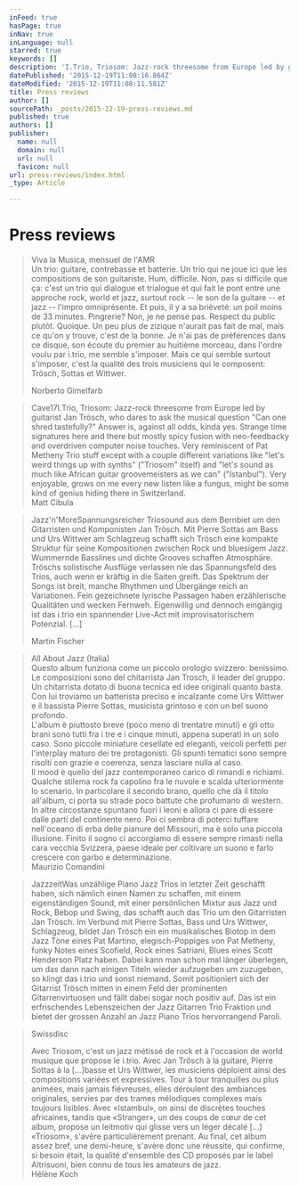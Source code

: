 ```yaml
---
inFeed: true
hasPage: true
inNav: true
inLanguage: null
starred: true
keywords: []
description: 'I.Trio, Triosom: Jazz-rock threesome from Europe led by guitarist Jan Trösch, who dares to ask the musical question “Can one shred tastefully?” Answer is, against all odds, kinda yes. Strange time signatures here and there but mostly spicy fusion with neo-feedbacky and overdriven computer noise touches. Very reminiscent of Pat Metheny Trio stuff except with a couple different variations like “let’s weird things up with synths” (”Triosom” itself) and “let’s sound as much like African guitar groovemeisters as we can” (”Istanbul”). Very enjoyable, grows on me every new listen like a fungus, might be some kind of genius hiding there in Switzerland.'
datePublished: '2015-12-19T11:08:16.864Z'
dateModified: '2015-12-19T11:08:11.581Z'
title: Press reviews
author: []
sourcePath: _posts/2015-12-19-press-reviews.md
published: true
authors: []
publisher:
  name: null
  domain: null
  url: null
  favicon: null
url: press-reviews/index.html
_type: Article

---
```

# Press reviews

> Viva la Musica, mensuel de l'AMR  
> Un trio: guitare, contrebasse et batterie. Un trio qui ne joue ici que les compositions de son guitariste. Hum, difficile. Non, pas si difficile que ça: c'est un trio qui dialogue et trialogue et qui fait le pont entre une approche rock, world et jazz, surtout rock -- le son de la guitare -- et jazz -- l'impro omniprésente. Et puis, il y a sa brièveté: un poil moins de 33 minutes. Pingrerie? Non, je ne pense pas. Respect du public plutôt. Quoique. Un peu plus de zizique n'aurait pas fait de mal, mais ce qu'on y trouve, c'est de la bonne. Je n'ai pas de préférences dans ce disque, son écoute du premier au huitième morceau, dans l'ordre voulu par i.trio, me semble s'imposer. Mais ce qui semble surtout s'imposer, c'est la qualité des trois musiciens qui le composent: Trösch, Sottas et Wittwer.
> 
> Norberto Gimelfarb

> Cave17I.Trio, Triosom: Jazz-rock threesome from Europe led by guitarist Jan Trösch, who dares to ask the musical question "Can one shred tastefully?" Answer is, against all odds, kinda yes. Strange time signatures here and there but mostly spicy fusion with neo-feedbacky and overdriven computer noise touches. Very reminiscent of Pat Metheny Trio stuff except with a couple different variations like "let's weird things up with synths" ("Triosom" itself) and "let's sound as much like African guitar groovemeisters as we can" ("Istanbul"). Very enjoyable, grows on me every new listen like a fungus, might be some kind of genius hiding there in Switzerland.  
> Matt Cibula

> Jazz'n'MoreSpannungsreicher Triosound aus dem Bernbiet um den Gitarristen und Komponisten Jan Trösch. Mit Pierre Sottas am Bass und Urs Wittwer am Schlagzeug schafft sich Trösch eine kompakte Struktur für seine Kompositionen zwischen Rock und bluesigem Jazz. Wummernde Basslines und dichte Grooves schaffen Atmosphäre. Tröschs solistische Ausflüge verlassen nie das Spannungsfeld des Trios, auch wenn er kräftig in die Saiten greift. Das Spektrum der Songs ist breit, manche Rhythmen und Übergänge reich an Variationen. Fein gezeichnete lyrische Passagen haben erzählerische Qualitäten und wecken Fernweh. Eigenwillig und dennoch eingängig ist das i.trio ein spannender Live-Act mit improvisatorischem Potenzial. \[...\]  
> 
> Martin Fischer

> All About Jazz (Italia)  
> [][0]Questo album funziona come un piccolo orologio svizzero: benissimo. Le composizioni sono del chitarrista Jan Trosch, il leader del gruppo. Un chitarrista dotato di buona tecnica ed idee originali quanto basta. Con lui troviamo un batterista preciso e incalzante come Urs Wittwer e il bassista Pierre Sottas, musicista grintoso e con un bel suono profondo.  
> L'album è piuttosto breve (poco meno di trentatre minuti) e gli otto brani sono tutti fra i tre e i cinque minuti, appena superati in un solo caso. Sono piccole miniature cesellate ed eleganti, veicoli perfetti per l'interplay maturo dei tre protagonisti. Gli spunti tematici sono sempre risolti con grazie e coerenza, senza lasciare nulla al caso.  
> Il mood è quello del jazz contemporaneo carico di rimandi e richiami. Qualche stilema rock fa capolino fra le nuvole e scalda ulteriormente lo scenario. In particolare il secondo brano, quello che dà il titolo all'album, ci porta su strade poco battute che profumano di western.  
> In altre circostanze spuntano fuori i leoni e allora ci pare di essere dalle parti del continente nero. Poi ci sembra di poterci tuffare nell'oceano di erba delle pianure del Missouri, ma è solo una piccola illusione. Finito il sogno ci accorgiamo di essere sempre rimasti nella cara vecchia Svizzera, paese ideale per coltivare un suono e farlo crescere con garbo e determinazione.  
> Maurizio Comandini

> JazzzeitWas unzählige Piano Jazz Trios in letzter Zeit geschäfft haben, sich nämlich einen Namen zu schaffen, mit einem eigenständigen Sound, mit einer persönlichen Mixtur aus Jazz und Rock, Bebop und Swing, das schafft auch das Trio um den Gitarristen Jan Trösch. Im Verbund mit Pierre Sottas, Bass und Urs Wittwer, Schlagzeug, bildet Jan Trösch ein ein musikalisches Biotop in dem Jazz Töne eines Pat Martino, elegisch-Poppiges von Pat Metheny, funky Notes eines Scofield, Rock eines Satriani, Blues eines Scott Henderson Platz haben. Dabei kann man schon mal länger überlegen, um das dann nach einigen Titeln wieder aufzugeben um zuzugeben, so klingt das i.trio und sonst niemand. Somit positioniert sich der Gitarrist Trösch mitten in einem Feld der prominenten Gitarrenvirtuosen und fällt dabei sogar noch positiv auf. Das ist ein erfrischendes Lebenszeichen der Jazz Gitarren Trio Fraktion und bietet der grossen Anzahl an Jazz Piano Trios hervorrangend Paroli.

> Swissdisc
> 
> Avec Triosom, c'est un jazz métissé de rock et à l'occasion de world musique que propose le i.trio. Avec Jan Trösch à la guitare, Pierre Sottas à la \[...\]basse et Urs Wittwer, les musiciens déploient ainsi des compositions variées et expressives. Tour à tour tranquilles ou plus animées, mais jamais fiévreuses, elles déroulent des ambiances originales, servies par des trames mélodiques complexes mais toujours lisibles. Avec «Istambul», on ainsi de discrètes touches africaines, tandis que «Stranger», un des coups de cœur de cet album, propose un leitmotiv qui glisse vers un léger décalé \[...\] «Triosom», s'avère particulièrement prenant. Au final, cet album assez bref, une demi-heure, s'avère donc une réussite, qui confirme, si besoin était, la qualité d'ensemble des CD proposés par le label Altrisuoni, bien connu de tous les amateurs de jazz.  
> Hélène Koch



[0]: http://italia.allaboutjazz.com/php/article.php?id=4222